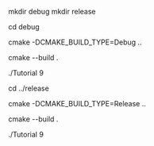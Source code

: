 mkdir debug
mkdir release

cd debug

cmake -DCMAKE_BUILD_TYPE=Debug ..

cmake --build .

./Tutorial 9

cd ../release

cmake -DCMAKE_BUILD_TYPE=Release ..

cmake --build .

./Tutorial 9